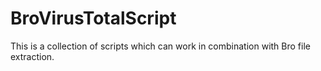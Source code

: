 BroVirusTotalScript
===================

This is a collection of scripts which can work in combination with Bro file extraction. 
